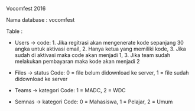 Vocomfest 2016

Nama database : vocomfest

Table :

- Users
	-> code:
		1. Jika regitrasi akan mengenerate kode sepanjang 30 angka untuk aktivasi email,
		2. Hanya ketua yang memiliki kode,
		3. Jika sudah di aktivasi maka code akan menjadi 1,
		3. Jika team sudah melakukan pembayaran maka kode akan menjadi 2

- Files
	-> status
			Code:
			0 = file belum didownload ke server,
			1 = file sudah didownload ke server


- Teams
	-> kategori
			Code:
			1 = MADC,
			2 = WDC

- Semnas
	-> kategori
			Code:
			0 = Mahasiswa,
			1 = Pelajar,
			2 = Umum
